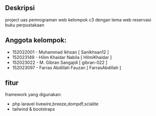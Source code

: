 ## Deskripsi

project uas pemrograman web kelompok c3
dengan tema web reservasi buku perpustakaan

## Anggota kelompok:

-   152022001 - Muhammad Ikhsan [ SanIkhsan12 ]
-   152023149 - Hilim Khaidar Nabila [ HilmiKhaidar ]
-   152023022 - M. Gibran Sangajdi [ gibran-022 ]
-   152023097 - Farras Abdillah Fauzan [ FarrasAbdillah ]

## fitur

framework yang digunakan:

-   php laravel livewire,breeze,dompdf,scialite
-   tailwind & bootstraps
